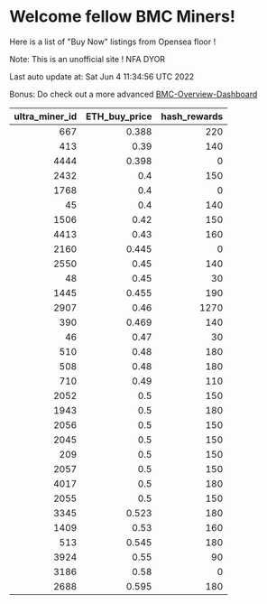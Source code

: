 # Welcome fellow BMC Miners!
Here is a list of "Buy Now" listings from Opensea floor !

Note: This is an unofficial site ! NFA DYOR

Last auto update at: Sat Jun  4 11:34:56 UTC 2022

Bonus: Do check out a more advanced [BMC-Overview-Dashboard](https://dune.com/defifunk/BMC-Overview-Dashboard)


|   ultra_miner_id |   ETH_buy_price |   hash_rewards |
|-----------------:|----------------:|---------------:|
|              667 |           0.388 |            220 |
|              413 |           0.39  |            140 |
|             4444 |           0.398 |              0 |
|             2432 |           0.4   |            150 |
|             1768 |           0.4   |              0 |
|               45 |           0.4   |            140 |
|             1506 |           0.42  |            150 |
|             4413 |           0.43  |            160 |
|             2160 |           0.445 |              0 |
|             2550 |           0.45  |            140 |
|               48 |           0.45  |             30 |
|             1445 |           0.455 |            190 |
|             2907 |           0.46  |           1270 |
|              390 |           0.469 |            140 |
|               46 |           0.47  |             30 |
|              510 |           0.48  |            180 |
|              508 |           0.48  |            180 |
|              710 |           0.49  |            110 |
|             2052 |           0.5   |            150 |
|             1943 |           0.5   |            180 |
|             2056 |           0.5   |            150 |
|             2045 |           0.5   |            150 |
|              209 |           0.5   |            150 |
|             2057 |           0.5   |            150 |
|             4017 |           0.5   |            180 |
|             2055 |           0.5   |            150 |
|             3345 |           0.523 |            180 |
|             1409 |           0.53  |            160 |
|              513 |           0.545 |            180 |
|             3924 |           0.55  |             90 |
|             3186 |           0.58  |              0 |
|             2688 |           0.595 |            180 |